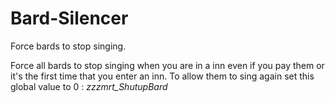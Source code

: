 # Bard-Silencer
Force bards to stop singing.

Force all bards to stop singing when you are in a inn even if you pay them or it's the first time that you enter an inn.
To allow them to sing again set this global value to 0 : *zzzmrt_ShutupBard*
